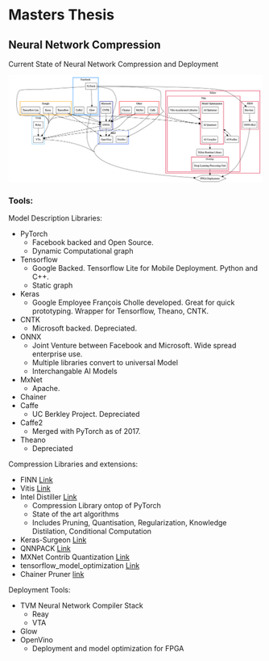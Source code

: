 # Masters Thesis

## Neural Network Compression

Current State of Neural Network Compression and Deployment

![](diagram/diagram.gv.png)

### Tools:

Model Description Libraries:

- PyTorch
  - Facebook backed and Open Source.
  - Dynamic Computational graph
- Tensorflow
  - Google Backed. Tensorflow Lite for Mobile Deployment. Python and C++.
  - Static graph
- Keras
  - Google Employee François Cholle developed. Great for quick prototyping. Wrapper for Tensorflow, Theano, CNTK.
- CNTK
  - Microsoft backed. Depreciated.
- ONNX
  - Joint Venture between Facebook and Microsoft. Wide spread enterprise use.
  - Multiple libraries convert to universal Model
  - Interchangable AI Models
- MxNet
  - Apache.
- Chainer
- Caffe
  - UC Berkley Project. Depreciated
- Caffe2
  - Merged with PyTorch as of 2017.
- Theano
  - Depreciated

Compression Libraries and extensions:

- FINN [Link](https://xilinx.github.io/finn/)
- Vitis [Link](https://www.xilinx.com/products/design-tools/vitis/vitis-platform.html)
- Intel Distiller [Link](https://github.com/NervanaSystems/distiller)
  - Compression Library ontop of PyTorch
  - State of the art algorithms
  - Includes Pruning, Quantisation, Regularization, Knowledge Distilation, Conditional Computation
- Keras-Surgeon [Link](https://github.com/BenWhetton/keras-surgeon)
- QNNPACK [Link](https://github.com/pytorch/QNNPACK)
- MXNet Contrib Quantization [Link](https://cwiki.apache.org/confluence/display/MXNET/MXNet+Graph+Optimization+and+Quantization+based+on+subgraph+and+MKL-DNN)
- tensorflow_model_optimization [Link](https://www.tensorflow.org/model_optimization)
- Chainer Pruner [link](https://github.com/DeNA/ChainerPruner)

Deployment Tools:

- TVM Neural Network Compiler Stack
  - Reay
  - VTA
- Glow
- OpenVino
  - Deployment and model optimization for FPGA
